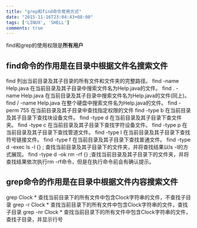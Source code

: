 ```yaml
---
title: "grep和find命令常用方式"
date: "2015-11-16T23:04:43+08:00"
tags: ['LINUX', 'SHELL']
comments: true
---
```


find和grep的使用权限是**所有用户**

## find命令的作用是在目录中根据文件名搜索文件

find 列出当前目录及其子目录的所有文件和文件夹的完整路径。
find -name Help.java 在当前目录及其子目录中搜索文件名为Help.java的文件。
find . -name Help.java 在当前目录及其子目录中搜索文件名为Help.java的文件(同上)。
find / -name Help.java 在整个硬盘中搜索文件名为Help.java的文件。
find -perm 755 在当前目录及其子目录中查找指定权限的文件
find -type b 在当前目录及其子目录下查找块设备文件。
find -type d 在当前目录及其子目录下查文件夹。
find -type c 在当前目录及其子目录下查找字符设备文件。
find -type p 在当前目录及其子目录下查找管道文件。
find -type l 在当前目录及其子目录下查找符号链接文件。
find -type f 在当前目录及其子目录下查找普通文件。
find -type d -exec ls -l {} \; 查找当前目录及其子目录下的文件夹，并将查找结果以ls -l的方式展现。
find -type d -ok rm -rf {} \;查找当前目录及其子目录下的文件夹，并将查找结果依次执行rm -rf命令，但是在执行命令前会有确认提示。

## grep命令的作用是在目录中根据文件内容搜索文件

grep Clock * 查找当前目录下的所有文件中包含Clock字符串的文件，不查找子目录
grep -r Clock * 查找当前目录下的所有文件中包含Clock字符串的文件，查找子目录
grep -nr Clock * 查找当前目录下的所有文件中包含Clock字符串的文件，查找子目录，并显示行号
